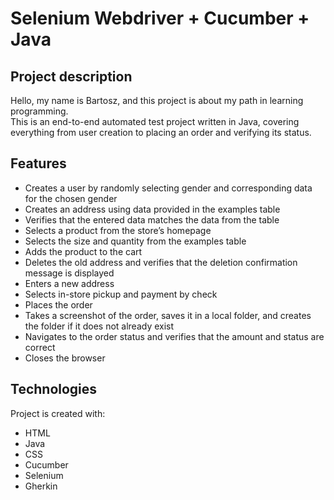 # Selenium Webdriver + Cucumber + Java

## Project description
Hello,
my name is Bartosz, and this project is about my path in learning programming.
<br>This is an end-to-end automated test project written in Java, covering everything from user creation to placing an order and verifying its status.

## Features
* Creates a user by randomly selecting gender and corresponding data for the chosen gender
* Creates an address using data provided in the examples table
* Verifies that the entered data matches the data from the table
* Selects a product from the store’s homepage
* Selects the size and quantity from the examples table
* Adds the product to the cart
* Deletes the old address and verifies that the deletion confirmation message is displayed
* Enters a new address
* Selects in-store pickup and payment by check
* Places the order
* Takes a screenshot of the order, saves it in a local folder, and creates the folder if it does not already exist
* Navigates to the order status and verifies that the amount and status are correct
* Closes the browser

## Technologies 
Project is created with:
* HTML
* Java
* CSS
* Cucumber
* Selenium
* Gherkin
